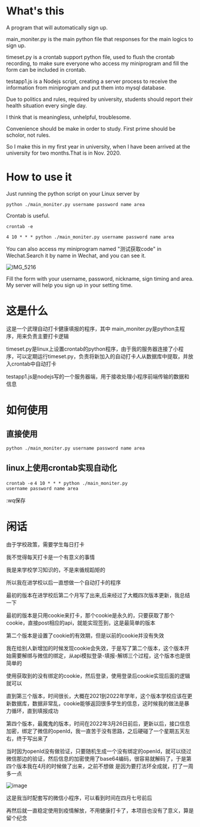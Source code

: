 # What's this
A program that will automatically sign up.

main_moniter.py is the main python file that responses for the main logics to sign up.

timeset.py is a crontab support python file, used to flush the crontab recording, to make sure everyone who access my miniprogram and fill the form can be included in crontab.

testapp1.js is a Nodejs script, creating a server process to receive the information from miniprogram and put them into mysql database.

Due to politics and rules, required by university, students should report their health situation every single day.

I think that is meaningless, unhelpful, troublesome.

Convenience should be make in order to study. First prime should be scholor, not rules.

So I make this in my first year in university, when I have been arrived at the university for two months.That is in Nov. 2020.

# How to use it

Just running the python script on your Linux server by 

<code>python ./main_moniter.py username password name area </code>

Crontab is useful.

<code>crontab -e</code>

<code>4 10 * * * python ./main_moniter.py username password name area </code>

You can also access my miniprogram named "测试获取code" in Wechat.Search it by name in Wechat, and you can see it.

![IMG_5216](https://user-images.githubusercontent.com/77989499/224929404-d1fe2716-c884-45de-9c9a-792dee1c6771.PNG)

Fill the form with your username, password, nickname, sign timing and area. My server will help you sign up in your setting time.

# 这是什么
这是一个武理自动打卡健康填报的程序，其中
main_moniter.py是python主程序，用来负责主要打卡逻辑

timeset.py是linux上设置crontab的python程序，由于我的服务器连接了小程序，可以定期运行timeset.py，负责将新加入的自动打卡人从数据库中提取，并放入crontab中自动打卡

testapp1.js是nodejs写的一个服务器端，用于接收处理小程序前端传输的数据和信息
# 如何使用
## 直接使用
<code>python ./main_moniter.py username password name area </code>

## linux上使用crontab实现自动化
<code>crontab -e</code>
<code>4 10 * * * python ./main_moniter.py username password name area </code>

:wq保存

# 闲话
由于学校政策，需要学生每日打卡

我不觉得每天打卡是一个有意义的事情

我是来学校学习知识的，不是来循规蹈矩的

所以我在进学校以后一直想做一个自动打卡的程序

最初的版本在进学校后第二个月写了出来,后来经过了大概四次版本更新，我总结一下

最初的版本是只用cookie来打卡，那个cookie是永久的，只要获取了那个cookie，直接post相应的api，就能实现签到，这是最简单的版本

第二个版本是设置了cookie的有效期，但是以前的cookie并没有失效

我在给别人新增加的时候发现cookie会失效，于是写了第二个版本，这个版本开始需要解绑与微信的绑定，从api模拟登录-填报-解绑三个过程，这个版本也是很简单的

使用获取到的没有绑定的cookie，然后登录，使用登录后cookie实现后面的逻辑就可以

直到第三个版本，时间很长，大概在2021到2022年学年，这个版本学校应该在更新数据库，数据非常乱，cookie能够返回很多学生的信息，这时候我的做法是暴力循环，直到填报成功

第四个版本，最魔鬼的版本，时间在2022年3月26日前后，更新以后，接口信息加密，绑定了微信的openId，我一直苦于没有思路，之后硬碰了一个星期五天左右，终于写出来了

当时因为openId没有做验证，只要随机生成一个没有绑定的openId，就可以绕过微信那边的验证，然后信息的加密使用了base64编码，很容易就解码了，于是第四个版本我在4月的时候做了出来，之前不想做
是因为要打法环全成就，打了一周多一点

![image](https://user-images.githubusercontent.com/77989499/224934550-516e1e56-bd19-47ae-868f-e7acc603975d.png)

这是我当时配套写的微信小程序，可以看到时间在四月七号前后 

再然后就一直稳定使用到疫情解放，不用健康打卡了，本项目也没有了意义，算是留个纪念
